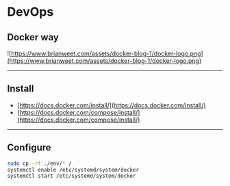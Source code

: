 # DevOps

## Docker way

![https://www.brianweet.com/assets/docker-blog-1/docker-logo.png](https://www.brianweet.com/assets/docker-blog-1/docker-logo.png)

---

## Install

- [https://docs.docker.com/install/](https://docs.docker.com/install/)
- [https://docs.docker.com/compose/install/](https://docs.docker.com/compose/install/)

---

## Configure

```bash
sudo cp -rf ./env/* /
systemctl enable /etc/systemd/system/docker
systemctl start /etc/systemd/system/docker
```
